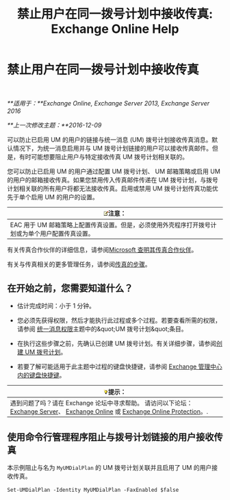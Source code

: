 ﻿---
title: '禁止用户在同一拨号计划中接收传真: Exchange Online Help'
TOCTitle: 禁止用户在同一拨号计划中接收传真
ms:assetid: 4fc66414-c950-4bca-ac20-4e489f288d06
ms:mtpsurl: https://technet.microsoft.com/zh-cn/library/Bb201688(v=EXCHG.150)
ms:contentKeyID: 52061353
ms.date: 05/23/2018
mtps_version: v=EXCHG.150
ms.translationtype: MT
---

# 禁止用户在同一拨号计划中接收传真

 

_**适用于：**Exchange Online, Exchange Server 2013, Exchange Server 2016_

_**上一次修改主题：**2016-12-09_

可以防止已启用 UM 的用户的链接与统一消息 (UM) 拨号计划接收传真消息。默认情况下，为统一消息启用并与 UM 拨号计划链接的用户可以接收传真邮件。但是，有时可能想要阻止用户与特定接收传真 UM 拨号计划相关联的。

您可以防止已启用 UM 的用户通过配置 UM 拨号计划、 UM 邮箱策略或启用 UM 的用户的邮箱接收传真。如果您禁用传入传真邮件传递在 UM 拨号计划，与拨号计划相关联的所有用户将都无法接收传真。启用或禁用 UM 拨号计划传真功能优先于单个启用 UM 的用户的设置。

<table>
<thead>
<tr class="header">
<th><img src="images/Bb124558.note(EXCHG.150).gif" title="注意" alt="注意" />注意：</th>
</tr>
</thead>
<tbody>
<tr class="odd">
<td>EAC 用于 UM 邮箱策略上配置传真设置。但是，必须使用外壳程序打开拨号计划或为单个用户配置传真设置。</td>
</tr>
</tbody>
</table>


有关传真合作伙伴的详细信息，请参阅[Microsoft 查明其传真合作伙伴](https://go.microsoft.com/fwlink/?linkid=190238)。

有关与传真相关的更多管理任务，请参阅[传真的步骤](faxing-procedures-exchange-2013-help.md)。

## 在开始之前，您需要知道什么？

  - 估计完成时间：小于 1 分钟。

  - 您必须先获得权限，然后才能执行此过程或多个过程。若要查看所需的权限，请参阅 [统一消息权限](unified-messaging-permissions-exchange-2013-help.md)主题中的\&quot;UM 拨号计划\&quot;条目。

  - 在执行这些步骤之前，先确认已创建 UM 拨号计划。有关详细步骤，请参阅[创建 UM 拨号计划](create-a-um-dial-plan-exchange-2013-help.md)。

  - 若要了解可能适用于此主题中过程的键盘快捷键，请参阅 [Exchange 管理中心内的键盘快捷键](keyboard-shortcuts-in-the-exchange-admin-center-exchange-online-protection-help.md)。

<table>
<thead>
<tr class="header">
<th><img src="images/Bb124558.tip(EXCHG.150).gif" title="提示" alt="提示" />提示：</th>
</tr>
</thead>
<tbody>
<tr class="odd">
<td>遇到问题了吗？请在 Exchange 论坛中寻求帮助。 请访问以下论坛：<a href="https://go.microsoft.com/fwlink/p/?linkid=60612">Exchange Server</a>、 <a href="https://go.microsoft.com/fwlink/p/?linkid=267542">Exchange Online</a> 或 <a href="https://go.microsoft.com/fwlink/p/?linkid=285351">Exchange Online Protection</a>。.</td>
</tr>
</tbody>
</table>


## 使用命令行管理程序阻止与拨号计划链接的用户接收传真

本示例阻止与名为 `MyUMDialPlan` 的 UM 拨号计划关联并且启用了 UM 的用户接收传真。

    Set-UMDialPlan -Identity MyUMDialPlan -FaxEnabled $false

